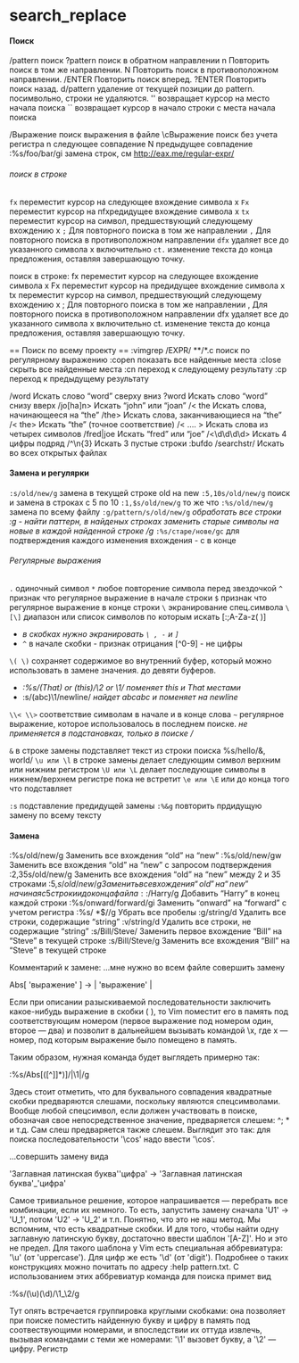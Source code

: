 search_replace
======

#### Поиск
/pattern поиск
?pattern поиск в обратном направлении
n Повторить поиск в том же направлении.
N Повторить поиск в противоположном направлении.
/ENTER Повторить поиск вперед.
?ENTER Повторить поиск назад.
d/pattern удаление от текущей позиции до pattern. посимвольно, строки не удаляются.
'' возвращает курсор на место начала поиска
`` возвращает курсор в начало строки с места начала поиска

/Выражение               поиск выражения в файле
\cВыражение              поиск без учета регистра
n                        следующее совпадение
N                        предыдущее совпадение
:%s/foo/bar/gi           замена строк, см http://eax.me/regular-expr/


###### поиск в строке
`fx` переместит курсор на следующее вхождение символа x
`Fx` переместит курсор на пfxредидущее вхождение символа х
`tx` переместит курсор на символ, предшествующий следующему вхождению x
`;` Для повторного поиска в том же направлении
`,` Для повторного поиска в противоположном направлении
`dfx` удаляет все до указанного символа x включительно
`ct.` изменение текста до конца предложения, оставляя завершающую точку.

поиск в строке:
fx переместит курсор на следующее вхождение символа x
Fx переместит курсор на предидущее вхождение символа х
tx переместит курсор на символ, предшествующий следующему вхождению x
; Для повторного поиска в том же направлении
, Для повторного поиска в противоположном направлении
dfx удаляет все до указанного символа x включительно
ct. изменение текста до конца предложения, оставляя завершающую точку.

== Поиск по всему проекту ==
:vimgrep /EXPR/ **/*.c   поиск по регулярному выражению
:copen                   показать все найденные места
:close                   скрыть все найденные места
:cn                      переход к следующему результату
:cp                      переход к предыдущему результату

/word	Искать слово “word” сверху вниз
?word	Искать слово “word” снизу вверх
/jo[ha]n>	Искать “john” или “joan”
/\< the	Искать слова, начинающееся на “the”
/the\>	Искать слова, заканчивающиеся на “the”
/\< the\>	Искать “the” (точное соответствие)
/\< …. \>	Искать слова из четырех символов
/fred\|joe	Искать “fred” или “joe”
/\<\d\d\d\d\>	Искать 4 цифры подряд
/^\n\{3}	Искать 3 пустые строки
:bufdo /searchstr/	Искать во всех открытых файлах


#### Замена и регулярки
`:s/old/new/g` замена в текущей строке old на new
`:5,10s/old/new/g` поиск и замена в строках с 5 по 10
`:1,$s/old/new/g` то же что `:%s/old/new/g` замена по всему файлу
`:g/pattern/s/old/new/g` *обработать все строки :g - найти паттерн, в найденых строках заменить старые символы на новые в каждой найденной строке /g*
`:%s/старе/нове/gc` для подтверждения каждого изменения вхождения - с в конце


###### Регулярные выражения
`.` одиночный символ
`*` любое повторение символа перед звездочкой
`^` признак что регулярное выражение в начале строки
`$` признак что регулярное выражение в конце строки
`\` экранирование спец.символа
`\[\]` диапазон или список символов по которым искать \[:;A-Za-z( )\]
- *в скобках нужно экранировать `\ , -` и `]`*
- `^` в начале скобки - признак отрицания [^0-9] - не цифры

`\( \)` сохраняет содержимое во внутренний буфер, который можно использовать в замене значения. до девяти буферов. 
- *:%s/\(That\) or \(this\)/\2 or \1/ поменяет this и That местами*
- :s/\(abc\)\1/newline/ *найдет abcabc и поменяет на newline*

`\\< \\>` соответствие символам в начале и в конце слова
`~` регулярное выражение, которое использовалось в последнем поиске. *не применяется в подстановках, только в поиске /*

`&` в строке замены подставляет текст из строки поиска %s/hello/&, world/
`\u или \l` в строке замены делает следующим символ верхним или нижним регистром
`\U или \L` делает последующие символы в нижнем/верхнем регистре пока не встретит `\e или \E` или до конца того что подставляет

`:s` подставление предидущей замены
`:%&g` повторить прдидущую замену по всему тексту

#### Замена

:%s/old/new/g	Заменить все вхождения “old” на “new”
:%s/old/new/gw	Заменить все вхождения “old” на “new” с запросом подтверждения
:2,35s/old/new/g	Заменить все вхождения “old” на “new” между 2 и 35 строками
:5,$s/old/new/g	Заменить все вхождения “old” на “new” начиная с 5 строки и до конца файла
:%s/^/hello/g	Добавить “hello” в начало каждой строки
:%s/$/Harry/g	Добавить “Harry” в конец каждой строки
:%s/onward/forward/gi	Заменить “onward” на “forward” с учетом регистра
:%s/ *$//g	Убрать все пробелы
:g/string/d	Удалить все строки, содержащие “string”
:v/string/d	Удалить все строки, не содержащие “string”
:s/Bill/Steve/	Заменить первое вхождение “Bill” на “Steve” в текущей строке
:s/Bill/Steve/g	Заменить все вхождения “Bill” на “Steve” в текущей строке

Комментарий к замене: ...мне нужно во всем файле совершить замену

Abs[ 'выражение' ] -> | 'выражение' |

Если при описании разыскиваемой последовательности заключить какое-нибудь выражение в скобки \( \), то Vim поместит его в память под соответствующим номером (первое выражение под номером один, второе — два) и позволит в дальнейшем вызывать командой \x, где x — номер, под которым выражение было помещено в память.

Таким образом, нужная команда будет выглядеть примерно так:

:%s/Abs\[\([^\]]*\)\]/|\1|/g

Здесь стоит отметить, что для буквального совпадения квадратные скобки предваряются слешами, поскольку являются спецсимволами. Вообще любой спецсимвол, если должен участвовать в поиске, обозначая свое непосредственное значение, предваряется слешем: \^; \* и т.д. Сам слеш предваряется также слешем. Выглядит это так: для поиска последовательности '\cos' надо ввести '\\cos'.

...совершить замену вида

'Заглавная латинская буква''цифра' -> 'Заглавная латинская буква'_'цифра'

Самое тривиальное решение, которое напрашивается — перебрать все комбинации, если их немного. То есть, запустить замену сначала 'U1' -> 'U_1', потом 'U2' -> 'U_2' и т.п. Понятно, что это не наш метод. Мы вспомним, что есть квадратные скобки. И для того, чтобы найти одну заглавную латинскую букву, достаточно ввести шаблон '[A-Z]'. Но и это не предел. Для такого шаблона у Vim есть специальная аббревиатура: '\u' (от 'uppercase'). Для цифр же есть '\d' (от 'digit'). Подробнее о таких конструкциях можно почитать по адресу :help pattern.txt. С использованием этих аббревиатур команда для поиска примет вид

:%s/\(\u\)\(\d\)/\1_\2/g

Тут опять встречается группировка круглыми скобками: она позволяет при поиске поместить найденную букву и цифру в память под соотвествующими номерами, и впоследствии их оттуда извлечь, вызывая командами с теми же номерами: '\1' вызовет букву, а '\2' — цифру.
Регистр